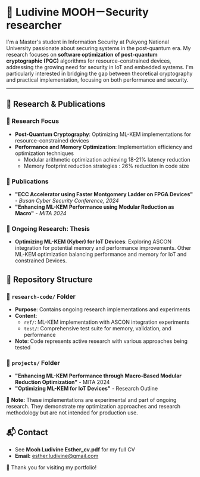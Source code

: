 # 📌 Ludivine MOOH－Security researcher

I'm a Master's student in Information Security at Pukyong National University passionate about securing systems in the post-quantum era. My research focuses on **software optimization of post-quantum cryptographic (PQC)** algorithms for resource-constrained devices, addressing the growing need for  security in IoT and embedded systems. I'm particularly interested in bridging the gap between theoretical cryptography and practical implementation, focusing on both performance and security.

---

## 📖 Research & Publications

### 🔹 Research Focus
* **Post-Quantum Cryptography**: Optimizing ML-KEM implementations for resource-constrained devices
* **Performance and Memory Optimization**: Implementation efficiency and optimization techniques
  * Modular arithmetic optimization achieving 18-21% latency reduction
  * Memory footprint reduction strategies : 26% reduction in code size


### 🔹 Publications
* **"ECC Accelerator using Faster Montgomery Ladder on FPGA Devices"** - *Busan Cyber Security Conference, 2024*
* **"Enhancing ML-KEM Performance using Modular Reduction as Macro"** - *MITA 2024*

### 🔹 Ongoing Research: **Thesis**
* **Optimizing ML-KEM (Kyber) for IoT Devices**: Exploring ASCON integration for potential memory and performance improvements. Other ML-KEM optimization balancing performance and memory for IoT and constrained Devices.

## 📂 Repository Structure

### 🔹 `research-code/` Folder
* **Purpose**: Contains ongoing research implementations and experiments
* **Content**:
  * `ref/`: ML-KEM implementation with ASCON integration experiments
  * `test/`: Comprehensive test suite for memory, validation, and performance
* **Note**: Code represents active research with various approaches being tested

### 🔹 `projects/` Folder
* **"Enhancing ML-KEM Performance through Macro-Based Modular Reduction Optimization"** - MITA 2024
* **"Optimizing ML-KEM for IoT Devices"** - Research Outline

📌 **Note:** These implementations are experimental and part of ongoing research. They demonstrate my optimization approaches and research methodology but are not intended for production use.

## 📬 Contact
* See **Mooh Ludivine Esther_cv.pdf** for my full CV
* **Email:** esther.ludivine@gmail.com

🚀 Thank you for visiting my portfolio!
